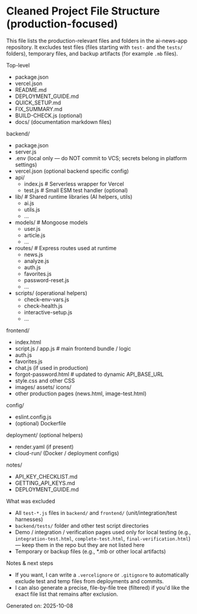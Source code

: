 # Cleaned Project File Structure (production-focused)

This file lists the production-relevant files and folders in the ai-news-app repository. It excludes test files (files starting with `test-` and the `tests/` folders), temporary files, and backup artifacts (for example `.mb` files).

Top-level
- package.json
- vercel.json
- README.md
- DEPLOYMENT_GUIDE.md
- QUICK_SETUP.md
- FIX_SUMMARY.md
- BUILD-CHECK.js (optional)
- docs/ (documentation markdown files)

backend/
- package.json
- server.js
- .env (local only — do NOT commit to VCS; secrets belong in platform settings)
- vercel.json (optional backend specific config)
- api/
  - index.js            # Serverless wrapper for Vercel
  - test.js             # Small ESM test handler (optional)
- lib/                  # Shared runtime libraries (AI helpers, utils)
  - ai.js
  - utils.js
  - ...
- models/               # Mongoose models
  - user.js
  - article.js
  - ...
- routes/               # Express routes used at runtime
  - news.js
  - analyze.js
  - auth.js
  - favorites.js
  - password-reset.js
  - ...
- scripts/ (operational helpers)
  - check-env-vars.js
  - check-health.js
  - interactive-setup.js
  - ...

frontend/
- index.html
- script.js / app.js     # main frontend bundle / logic
- auth.js
- favorites.js
- chat.js (if used in production)
- forgot-password.html   # updated to dynamic API_BASE_URL
- style.css and other CSS
- images/ assets/ icons/
- other production pages (news.html, image-test.html)

config/
- eslint.config.js
- (optional) Dockerfile

deployment/ (optional helpers)
- render.yaml (if present)
- cloud-run/ (Docker / deployment configs)

notes/
- API_KEY_CHECKLIST.md
- GETTING_API_KEYS.md
- DEPLOYMENT_GUIDE.md

What was excluded
- All `test-*.js` files in `backend/` and `frontend/` (unit/integration/test harnesses)
- `backend/tests/` folder and other test script directories
- Demo / integration / verification pages used only for local testing (e.g., `integration-test.html`, `complete-test.html`, `final-verification.html`) — keep them in the repo but they are not listed here
- Temporary or backup files (e.g., *.mb or other local artifacts)

Notes & next steps
- If you want, I can write a `.vercelignore` or `.gitignore` to automatically exclude test and temp files from deployments and commits.
- I can also generate a precise, file-by-file tree (filtered) if you'd like the exact file list that remains after exclusion.

Generated on: 2025-10-08
